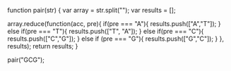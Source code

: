 function pair(str) {
var array = str.split("");
  var results = [];
  
  array.reduce(function(acc, pre){
    if(pre === "A"){
      results.push(["A","T"]);
    } else if(pre === "T"){
      results.push(["T", "A"]);
    } else if(pre === "C"){
      results.push(["C","G"]);
    } else if (pre === "G"){
      results.push(["G","C"]);
    } 
  }, results);
  return results;
}

pair("GCG");
 
